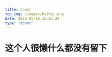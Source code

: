 ```yaml
---
title: about
top_img: /images/heihei.png
date: 2022-05-16 15:03:24
type: "about"
---
```


# 这个人很懒什么都没有留下

